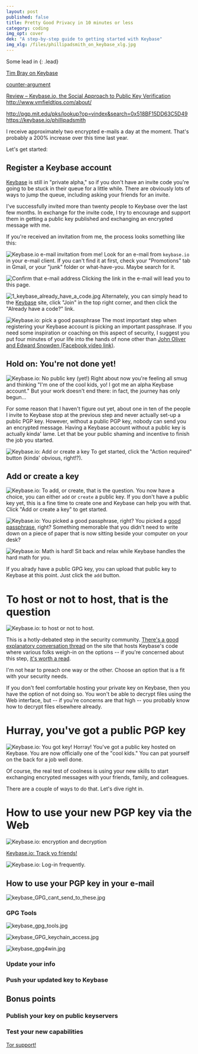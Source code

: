```yaml
---
layout: post
published: false
title: Pretty Good Privacy in 10 minutes or less
category: coding
img_opt: cover
dek: "A step-by-step guide to getting started with Keybase"
img_xlg: /files/phillipadsmith_on_keybase_xlg.jpg
---
```


Some lead in
{: .lead}

[Tim Bray on Keybase](https://www.tbray.org/ongoing/When/201x/2014/03/19/Keybase)

[counter-argument](http://www.thoughtcrime.org/blog/gpg-and-me/)

[Review – Keybase.io, the Social Approach to Public Key Verification](http://www.vmfieldtips.com/2015/03/14/review-keybase-io-alpha/)
http://www.vmfieldtips.com/about/


http://pgp.mit.edu/pks/lookup?op=vindex&search=0x518BF15DD63C5D49
https://keybase.io/phillipadsmith

I receive approximately two encrypted e-mails a day at the moment. That's probably a 200% increase over this time last year.

Let's get started:

## Register a Keybase account

[Keybase](https://keybase.io/) is still in "private alpha," so if you don't have an invite code you're going to be stuck in their queue for a little while. There are obviously lots of ways to jump the queue, including asking your friends for an invite. 

I've successfully invited more than twenty people to Keybase over the last few months. In exchange for the invite code, I try to encourage and support them in getting a public key published and exchanging an encrypted message with me. 

If you're received an invitation from me, the process looks something like this:

![Keybase.io e-mail invitation from me!]({{site.baseurl}}/files/0_keybase_email_invite.jpg)
Look for an e-mail from `keybase.io` in your e-mail client. If you can't find it at first, check your "Promotions" tab in Gmail, or your "junk" folder or what-have-you. Maybe search for it.

![Confirm that e-mail address]({{site.baseurl}}/files/0_keybase_email_confirm.jpg)
Clicking the link in the e-mail will lead you to this page.

![1_keybase_already_have_a_code.jpg]({{site.baseurl}}/files/1_keybase_already_have_a_code.jpg)
Alternately, you can simply head to the [Keybase](https://keybase.io) site, click "Join" in the top right corner, and then click the "Already have a code?" link.

![Keybase.io: pick a good passphrase]({{site.baseurl}}/files/2_keybase_passphrase.jpg)
The most important step when registering your Keybase account is picking an important passphrase. If you need some inspiration or coaching on this aspect of security, I suggest you put four minutes of your life into the hands of none other than [John Oliver and Edward Snowden (Facebook video link)](https://www.facebook.com/video.php?v=687975607998118&pnref=story).

## Hold on: You're not done yet!

![Keybase.io: No public key (yet!)]({{site.baseurl}}/files/3_keybase_no_public_key.jpg)
Right about now you're feeling all smug and thinking "I'm one of the cool kids, yo! I got me an alpha Keybase account." But your work doesn't end there: in fact, the journey has only begun...

For some reason that I haven't figure out yet, about one in ten of the people I invite to Keybase stop at the previous step and never actually set-up a public PGP key. However, without a public PGP key, nobody can send you an encrypted message. Having a Keybase account without a public key is actually kinda' lame. Let that be your public shaming and incentive to finish the job you started.

![Keybase.io: Add or create a key]({{site.baseurl}}/files/4_keybase_add_a_key.jpg)
To get started, click the "Action required" button (kinda' obvious, right!?).

## Add or create a key

![Keybase.io: To add, or create, that is the question.]({{site.baseurl}}/files/5_keybase_add_or_create_key.jpg)
You now have a choice, you can either `add` or `create` a public key. If you don't have a public key yet, this is a fine time to create one and Keybase can help you with that. Click "Add or create a key" to get started.

![Keybase.io: You picked a good passphrase, right?]({{site.baseurl}}/files/6_keybase_passphrase_again.jpg)
You picked a [good passphrase](https://www.facebook.com/video.php?v=687975607998118&pnref=story), right? Something memorable that you didn't need to write down on a piece of paper that is now sitting beside your computer on your desk?

![Keybase.io: Math is hard!]({{site.baseurl}}/files/7_keybase_math_is_hard.jpg)
Sit back and relax while Keybase handles the hard math for you.

If you alrady have a public GPG key, you can upload that public key to Keybase at this point. Just click the `add` button.

# To host or not to host, that is the question

![Keybase.io: to host or not to host.]({{site.baseurl}}/files/8_keybase_host_private_key2.jpg)

This is a hotly-debated step in the security community. [There's a good explanatory conversation thread](https://github.com/keybase/keybase-issues/issues/160) on the site that hosts Keybase's code where various folks weigh-in on the options -- if you're concerned about this step, [it's worth a read](https://github.com/keybase/keybase-issues/issues/160).

I'm not hear to preach one way or the other. Choose an option that is a fit with your security needs.

If you don't feel comfortable hosting your private key on Keybase, then you have the option of not doing so. You won't be able to decrypt files using the Web interface, but -- if you're concerns are that high -- you probably know how to decrypt files elsewhere already.

# Hurray, you've got a public PGP key

![Keybase.io: You got key!]({{site.baseurl}}/files/10_keybase_published_a_key_yeah.jpg)
Horray! You've got a public key hosted on Keybase. You are now officially one of the "cool kids." You can pat yourself on the back for a job well done.

Of course, the real test of coolness is using your new skills to start exchanging encrypted messages with your friends, family, and colleagues.

There are a couple of ways to do that. Let's dive right in.

# How to use your new PGP key via the Web

![Keybase.io: encryption and decryption]({{site.baseurl}}/files/11_keybase_encrypt_decrypt.jpg)


[Keybase.io: Track yo friends!]({{site.baseurl}}/files/12_keybase_track_yo_friends2.jpg)

![Keybase.io: Log-in frequently.]({{site.baseurl}}/files/13_keybase_login_later.jpg)

## How to use your PGP key in your e-mail

![keybase_GPG_cant_send_to_these.jpg]({{site.baseurl}}/files/keybase_GPG_cant_send_to_these.jpg)


### GPG Tools
![keybase_gpg_tools.jpg]({{site.baseurl}}/files/keybase_gpg_tools.jpg)

![keybase_GPG_keychain_access.jpg]({{site.baseurl}}/files/keybase_GPG_keychain_access.jpg)

![keybase_gpg4win.jpg]({{site.baseurl}}/files/keybase_gpg4win.jpg)

### Update your info

### Push your updated key to Keybase

## Bonus points

### Publish your key on public keyservers

### Test your new capabilities


[Tor support!](https://keybase.io/docs/command_line/tor)


